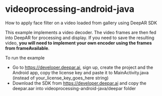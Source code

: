 # videoprocessing-android-java
How to apply face filter on a video loaded from gallery using DeepAR SDK

This example implements a video decoder. The video frames are then fed into DeepAR for processing and display.
If you need to save the resulting video, __you will need to implement your own encoder using the frames from frameAvailable__.

To run the example
* Go to https://developer.deepar.ai, sign up, create the project and the Android app, copy the license key and paste it to MainActivity.java (instead of your_license_key_goes_here string)
* Download the SDK from https://developer.deepar.ai and copy the deepar.aar into videoprocessing-android-java/deepar folder

